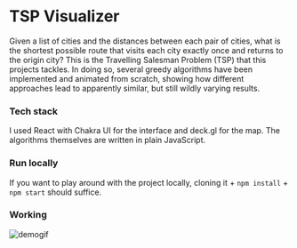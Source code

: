 # TSP Visualizer

Given a list of cities and the distances between each pair of cities, what is the shortest possible route that visits each city exactly once and returns to the origin city? This is the Travelling Salesman Problem (TSP) that this projects tackles. In doing so, several greedy algorithms have been implemented and animated from scratch, showing how different approaches lead to apparently similar, but still wildly varying results. 


### Tech stack

I used React with Chakra UI for the interface and deck.gl for the map. The algorithms themselves are written in plain JavaScript.

### Run locally

If you want to play around with the project locally, cloning it + `npm install` + `npm start` should suffice.
### Working
![demogif](https://github.com/mshubham0403/Algo-Atlas/assets/75219721/1e278a66-1b0e-4fac-83aa-217a92b8ab3e)

